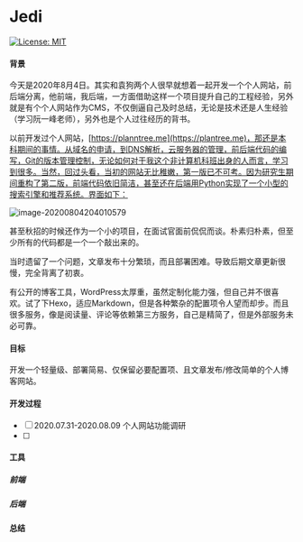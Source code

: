 # Jedi
[![License: MIT](https://img.shields.io/badge/License-MIT-yellow.svg)](https://opensource.org/licenses/MIT)

#### 背景

今天是2020年8月4日。其实和袁狗两个人很早就想着一起开发一个个人网站，前后端分离，他前端，我后端，一方面借助这样一个项目提升自己的工程经验，另外就是有个个人网站作为CMS，不仅倒逼自己及时总结，无论是技术还是人生经验（学习阮一峰老师），另外也是个人过往经历的背书。

以前开发过个人网站，[https://planntree.me](https://plantree.me)，那还是本科期间的事情。从域名的申请，到DNS解析，云服务器的管理，前后端代码的编写，Git的版本管理控制，无论如何对于我这个非计算机科班出身的人而言，学习到很多。当然，回过头看，当初的网站无比稚嫩，第一版已不可考。因为研究生期间重构了第二版，前端代码依旧简洁，甚至还在后端用Python实现了一个小型的搜索引擎和推荐系统。界面如下：

![image-20200804204010579](http://img.plantree.me/image-20200804204010579.png)

甚至秋招的时候还作为一个小的项目，在面试官面前侃侃而谈。朴素归朴素，但至少所有的代码都是一个一个敲出来的。

当时遗留了一个问题，文章发布十分繁琐，而且部署困难。导致后期文章更新很慢，完全背离了初衷。

有公开的博客工具，WordPress太厚重，虽然定制化能力强，但自己并不很喜欢。试了下Hexo，适应Markdown，但是各种繁杂的配置项令人望而却步。而且很多服务，像是阅读量、评论等依赖第三方服务，自己是精简了，但是外部服务未必可靠。

#### 目标

开发一个轻量级、部署简易、仅保留必要配置项、且文章发布/修改简单的个人博客网站。

#### 开发过程

- [ ] 2020.07.31-2020.08.09 个人网站功能调研
- [ ] 

#### 工具

##### 前端



##### 后端



#### 总结

